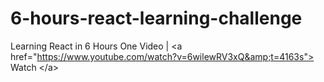 # 6-hours-react-learning-challenge
Learning React in 6 Hours One Video | &lt;a href="https://www.youtube.com/watch?v=6wilewRV3xQ&amp;t=4163s"> Watch &lt;/a>
